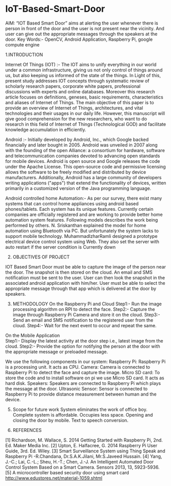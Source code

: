 # IoT-Based-Smart-Door


AIM: “IOT Based Smart Door” aims at alerting the user whenever there is person in front of the door and the user is not present near the vicinity. And user can give out the appropriate  messages through the speakers at the door.
Key Words:- OpenCV, Android Application, Raspberry Pi, google compute engine

1.INTRODUCTION

Internet Of Things (IOT) :- 
      The IOT aims to unify everything in our world under a common infrastructure, giving us not only control of things around us, but also keeping us informed of the state of the things. In Light of this, present study addresses IOT concepts through systematic review of scholarly research papers, corporate white papers, professional discussions with experts and online databases. Moreover this research article focuses on definitions, geneses, basic requirements, characteristics and aliases of Internet of Things. The main objective of this paper is to provide an overview of Internet of Things, architectures, and vital technologies and their usages in our daily life. However, this manuscript will give good comprehension for the new researchers, who want to do research in this field of Internet of Things (Technological GOD) and facilitate knowledge accumulation in efficiently.

Android :-
       Initially developed by Android, Inc., which Google backed financially and later bought in 2005. Android was unveiled in 2007 along with the founding of the open Alliance: a consortium for hardware, software and telecommunication companies devoted to advancing open standards for mobile devices.
       Android is open source and Google releases the code under the Apache License. This open-source code and permissive licensing allows the software to be freely modified and distributed by device manufacturers. Additionally, Android has a large community of developers writing applications ("apps") that extend the functionality of devices, written primarily in a customized version of the Java programming language.

Android controlled home Automation:-
     As per our survey, there exist many systems that can control home appliances using android based phones/tablets. Each system has its unique features. Currently certain companies are officially registered and are working to provide better home automation system features. Following models describes the work being performed by others. N. Sriskanthan explained the model for home automation using Bluetooth via PC. But unfortunately the system lacks to support mobile technology. MuhammadIzharRamli designed a prototype electrical device control system using Web. They also set the server with auto restart if the server condition is
Currently down


2.  OBJECTIVES OF PROJECT

IOT Based Smart Door must be able to capture the image of the person near the door.
The snapshot is then stored on the cloud.
 An email and SMS notification must be sent  to the user.
User can then look the snapshot in the associated android application with him/her.
User must be able to select the appropriate message through that app which is delivered at the door by speakers. 

3.  METHODOLOGY
On the Raspberry Pi and Cloud
Step1:- Run the image processing algorithm on RPI to detect the face.
Step2:- Capture the image through Raspberry Pi Camera and store it on       the cloud.
Step3:- Send an email and SMS notification to the registered user from the cloud. 
Step4:- Wait for the next event to occur and repeat the same.

On the Mobile Application 	
Step1:- Display the latest activity at the door step i.e., latest image from the cloud.
Step2:- Provide the option for notifying the person at the door with the appropriate message or preloaded message.

We use the following components in our system:
Raspberry Pi: Raspberry Pi is a processing unit. It acts as CPU. 
Camera: Camera is connected to Raspberry Pi to detect the face and capture the image.
Micro SD card: To store the code and to install software on pi we use Micro SD card. It acts as hard disk. 
Speakers: Speakers are connected to Raspberry Pi which plays the message at the door. 
Ultrasonic Sensor: Sensor is connected to Raspberry Pi to provide distance measurement between human and the device.

5.  Scope for future work
System eliminates the work of office boy.
Complete system is affordable.
Occupies less space.
Opening and closing the door by mobile.
Text to speech conversion.  



6.   REFERENCES

[1] Richardson, M. Wallace, S. 2014 Getting Started with Raspberry Pi, 2nd.   Ed. Maker Media Inc. 
[2] Upton, E. Halfacree, G. 2014 Raspberry Pi User Guide, 3rd. Ed. Wiley. 
[3] Smart Surveillance System using Thing Speak and Raspberry Pi -R.Chandana, Dr.S.A.K.Jilani, Mr.S.Javeed Hussain. 
[4] Yang, J.-C.; Lai, C.-L.; Sheu, H.-T.; Chen, J.-J. An Intelligent Automated Door Control System Based on a Smart Camera. Sensors 2013, 13, 5923-5936. 
[5] A microcontroller based security door using smart card http://www.edustores.net/material-1059.shtml 
